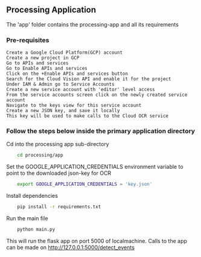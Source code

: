 ## Processing Application

The 'app' folder contains the processing-app and all its requirements

### Pre-requisites
    Create a Google Cloud Platform(GCP) account
    Create a new project in GCP
    Go to APIs and services
    Go to Enable APIs and services
    Click on the +Enable APIs and services button
    Search for the Cloud Vision API and enable it for the project
    Under IAM & Admin go to Service Accounts
    Create a new service account with 'editor' level access
    From the service accounts screen click on the newly created service account
    Navigate to the keys view for this service account
    Create a new JSON key, and save it locally
    This key will be used to make calls to the Cloud OCR service


### Follow the steps below inside the primary application directory

Cd into the processing app sub-directory
```bash
    cd processing/app
```

Set the GOOGLE_APPLICATION_CREDENTIALS environment variable to point to the downloaded json-key for OCR
```bash
    export GOOGLE_APPLICATION_CREDENTIALS = 'key.json'
```

Install dependencies 
```bash
    pip install -r requirements.txt
```

Run the main file
```bash
    python main.py
```
This will run the flask app on port 5000 of localmachine.
Calls to the app can be made on http://127.0.0.1:5000/detect_events
